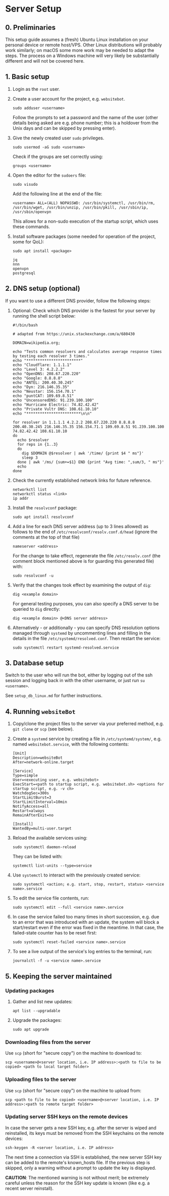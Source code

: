 # Server Setup



## 0. Preliminaries

This setup guide assumes a (fresh) Ubuntu Linux installation on your personal device or remote host/VPS. Other Linux distributions will probably work similarly; on macOS some more work may be needed to adapt the steps. The process on a Windows machine will very likely be substantially different and will not be covered here.



## 1. Basic setup

1. Login as the `root` user.

2. Create a user account for the project, e.g. `websitebot`.

   ```shell
   sudo adduser <username>
   ```

   Follow the prompts to set a password and the name of the user (other details being asked are e.g. phone number; this is a holdover from the Unix days and can be skipped by pressing enter).

3. Give the newly created user `sudo` privileges.

   ```shell
   sudo usermod -aG sudo <username>
   ```

   Check if the groups are set correctly using:

   ```shell
   groups <username>
   ```

4. Open the editor for the `sudoers` file:

   ```shell
   sudo visudo
   ```

   Add the following line at the end of the file:

   ```
   <username> ALL=(ALL) NOPASSWD: /usr/bin/systemctl, /usr/bin/rm, /usr/bin/wget, /usr/bin/unzip, /usr/bin/pkill, /usr/sbin/ip, /usr/sbin/openvpn
   ```

   This allows for a non-sudo execution of the startup script, which uses these commands.

5. Install software packages (some needed for operation of the project, some for QoL):

   ```shell
   sudo apt install <package>
   ```

   ```
   jq
   nnn
   openvpn
   postgresql
   ```



## 2. DNS setup (optional)

If you want to use a different DNS provider, follow the following steps:

1. Optional: Check which DNS provider is the fastest for your server by running the shell script below:

   ```shell
   #!/bin/bash
   
   # adapted from https://unix.stackexchange.com/a/680430
   
   DOMAIN=wikipedia.org;
   
   echo "Tests common resolvers and calculates average response times by testing each resolver 3 times."
   echo "************************"
   echo "Cloudflare: 1.1.1.1"
   echo "Level 3: 4.2.2.2"
   echo "OpenDNS: 208.67.220.220"
   echo "Google: 8.8.8.8"
   echo "ANTEL: 200.40.30.245"
   echo "Dyn: 216.146.35.35"
   echo "Neustar: 156.154.70.1"
   echo "puntCAT: 109.69.8.51"
   echo "UncensoredDNS: 91.239.100.100"
   echo "Hurricane Electric: 74.82.42.42"
   echo "Private Vultr DNS: 108.61.10.10"
   echo "************************\n\n"
   
   for resolver in 1.1.1.1 4.2.2.2 208.67.220.220 8.8.8.8 200.40.30.245 216.146.35.35 156.154.71.1 109.69.8.51 91.239.100.100 74.82.42.42 108.61.10.10
   do
     echo $resolver
     for reps in {1..3}
     do
       dig $DOMAIN @$resolver | awk '/time/ {print $4 " ms"}'
       sleep 3
     done | awk '/ms/ {sum+=$1} END {print "Avg time: ",sum/3, " ms"}'
     echo
   done
   ```

2. Check the currently established network links for future reference.

   ```shell
   networkctl list
   networkctl status <link>
   ip addr
   ```

3. Install the `resolvconf` package:

   ```shell
   sudo apt install resolvconf
   ```

4. Add a line for each DNS server address (up to 3 lines allowed) as follows to the end of `/etc/resolvconf/resolv.conf.d/head` (ignore the comments at the top of that file)

   ```
   nameserver <address>
   ```

   For the change to take effect, regenerate the file `/etc/resolv.conf` (the comment block mentioned above is for guarding this generated file) with:

   ```shell
   sudo resolvconf -u
   ```

5. Verify that the changes took effect by examining the output of `dig`:

   ```shell
   dig <example domain>
   ```

   For general testing purposes, you can also specify a DNS server to be queried to `dig` directly:

   ```shell
   dig <example domain> @<DNS server address>
   ```

6. Alternatively - or additionally - you can specify DNS resolution options managed through `systemd` by uncommenting lines and filling in the details in the file `/etc/systemd/resolved.conf`. Then restart the service:

   ```shell
   sudo systemctl restart systemd-resolved.service
   ```



## 3. Database setup

Switch to the user who will run the bot, either by logging out of the ssh session and logging back in with the other username, or just run `su <username>`.

See `setup_db_linux.md` for further instructions.



## 4. Running `websiteBot`

1. Copy/clone the project files to the server via your preferred method, e.g. `git clone` or `scp` (see below).

2. Create a `systemd` service by creating a file in `/etc/systemd/system/`, e.g. named `websitebot.service`, with the following contents:

   ```
   [Unit]
   Description=websiteBot
   After=network-online.target
   
   [Service]
   Type=simple
   User=<executing user, e.g. websitebot>
   ExecStart=<path to startup script, e.g. websitebot.sh> <options for startup script, e.g. -v ch>
   WatchdogSec=300s
   StartLimitBurst=3
   StartLimitInterval=10min
   NotifyAccess=all
   Restart=always
   RemainAfterExit=no
   
   [Install]
   WantedBy=multi-user.target
   ```

3. Reload the available services using:

   ```shell
   sudo systemctl daemon-reload
   ```

   They can be listed with:

   ```shell
   systemctl list-units --type=service
   ```

4. Use `systemctl` to interact with the previously created service:

   ```shell
   sudo systemctl <action; e.g. start, stop, restart, status> <service name>.service
   ```

5. To edit the service file contents, run:

   ```shell
   sudo systemctl edit --full <service name>.service
   ```

6. In case the service failed too many times in short succession, e.g. due to an error that was introduced with an update, the system will block a start/restart even if the error was fixed in the meantime. In that case, the failed-state counter has to be reset first:

   ```shell
   sudo systemctl reset-failed <service name>.service
   ```

7. To see a live output of the service's log entries to the terminal, run:

   ```shell
   journalctl -f -u <service name>.service
   ```



## 5. Keeping the server maintained

### Updating packages

1. Gather and list new updates:

   ```shell
   apt list --upgradable
   ```

2. Upgrade the packages:

   ```shell
   sudo apt upgrade
   ```

### Downloading files from the server

Use `scp` (short for "secure copy") on the machine to download to:

```shell
scp <username>@<server location, i.e. IP address>:<path to file to be copied> <path to local target folder>
```

### Uploading files to the server

Use `scp` (short for "secure copy") on the machine to upload from:

```shell
scp <path to file to be copied> <username>@<server location, i.e. IP address>:<path to remote target folder>
```

### Updating server SSH keys on the remote devices

In case the server gets a new SSH key, e.g. after the server is wiped and reinstalled, its keys must be removed from the SSH keychains on the remote devices:

```shell
ssh-keygen -R <server location, i.e. IP address>
```

The next time a connection via SSH is established, the new server SSH key can be added to the remote's known_hosts file. If the previous step is skipped, only a warning without a prompt to update the key is displayed.

**CAUTION**: The mentioned warning is not without merit; be extremely careful unless the reason for the SSH key update is known (like e.g. a recent server reinstall).
